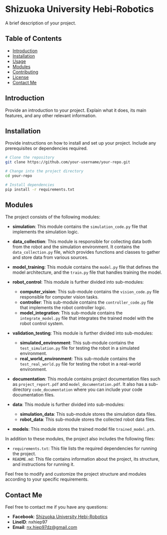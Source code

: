 # Shizuoka University Hebi-Robotics

A brief description of your project.

## Table of Contents

- [Introduction](#introduction)
- [Installation](#installation)
- [Usage](#usage)
- [Modules](#modules)
- [Contributing](#contributing)
- [License](#license)
- [Contact Me](#contact-me)

## Introduction

Provide an introduction to your project. Explain what it does, its main features, and any other relevant information.

## Installation

Provide instructions on how to install and set up your project. Include any prerequisites or dependencies required.

```bash
# Clone the repository
git clone https://github.com/your-username/your-repo.git

# Change into the project directory
cd your-repo

# Install dependencies
pip install -r requirements.txt
```

## Modules

The project consists of the following modules:

- **simulation**: This module contains the `simulation_code.py` file that implements the simulation logic.

- **data_collection**: This module is responsible for collecting data both from the robot and the simulation environment. It contains the `data_collection.py` file, which provides functions and classes to gather and store data from various sources.

- **model_training**: This module contains the `model.py` file that defines the model architecture, and the `train.py` file that handles training the model.

- **robot_control**: This module is further divided into sub-modules:
  - **computer_vision**: This sub-module contains the `vision_code.py` file responsible for computer vision tasks.
  - **controller**: This sub-module contains the `controller_code.py` file that implements the robot controller logic.
  - **model_integration**: This sub-module contains the `integrate_model.py` file that integrates the trained model with the robot control system.

- **validation_testing**: This module is further divided into sub-modules:
  - **simulated_environment**: This sub-module contains the `test_simulation.py` file for testing the robot in a simulated environment.
  - **real_world_environment**: This sub-module contains the `test_real_world.py` file for testing the robot in a real-world environment.

- **documentation**: This module contains project documentation files such as `project_report.pdf` and `model_documentation.pdf`. It also has a sub-directory `code_documentation` where you can include your code documentation files.

- **data**: This module is further divided into sub-modules:
  - **simulation_data**: This sub-module stores the simulation data files.
  - **robot_data**: This sub-module stores the collected robot data files.

- **models**: This module stores the trained model file `trained_model.pth`.

In addition to these modules, the project also includes the following files:
- `requirements.txt`: This file lists the required dependencies for running the project.
- `README.md`: This file contains information about the project, its structure, and instructions for running it.

Feel free to modify and customize the project structure and modules according to your specific requirements.


## Contact Me
Feel free to contact me if you have any questions:
- **Facebook**: [Shizuoka University Hebi-Robotics](https://www.facebook.com/nxhiep)
- **LineID**: nxhiep97
- **Email**: nx.hiep97dz@gmail.com
